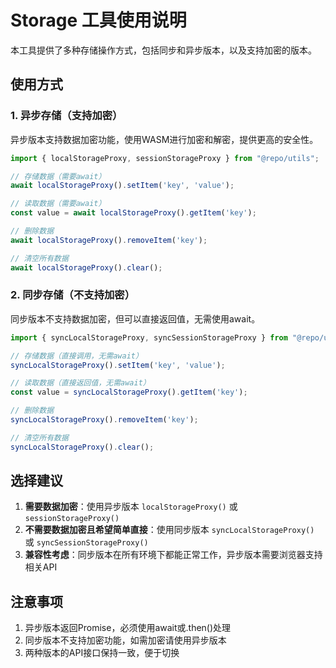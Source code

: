 # Storage 工具使用说明

本工具提供了多种存储操作方式，包括同步和异步版本，以及支持加密的版本。

## 使用方式

### 1. 异步存储（支持加密）

异步版本支持数据加密功能，使用WASM进行加密和解密，提供更高的安全性。

```typescript
import { localStorageProxy, sessionStorageProxy } from "@repo/utils";

// 存储数据（需要await）
await localStorageProxy().setItem('key', 'value');

// 读取数据（需要await）
const value = await localStorageProxy().getItem('key');

// 删除数据
await localStorageProxy().removeItem('key');

// 清空所有数据
await localStorageProxy().clear();
```

### 2. 同步存储（不支持加密）

同步版本不支持数据加密，但可以直接返回值，无需使用await。

```typescript
import { syncLocalStorageProxy, syncSessionStorageProxy } from "@repo/utils";

// 存储数据（直接调用，无需await）
syncLocalStorageProxy().setItem('key', 'value');

// 读取数据（直接返回值，无需await）
const value = syncLocalStorageProxy().getItem('key');

// 删除数据
syncLocalStorageProxy().removeItem('key');

// 清空所有数据
syncLocalStorageProxy().clear();
```

## 选择建议

1. **需要数据加密**：使用异步版本 `localStorageProxy()` 或 `sessionStorageProxy()`
2. **不需要数据加密且希望简单直接**：使用同步版本 `syncLocalStorageProxy()` 或 `syncSessionStorageProxy()`
3. **兼容性考虑**：同步版本在所有环境下都能正常工作，异步版本需要浏览器支持相关API

## 注意事项

1. 异步版本返回Promise，必须使用await或.then()处理
2. 同步版本不支持加密功能，如需加密请使用异步版本
3. 两种版本的API接口保持一致，便于切换